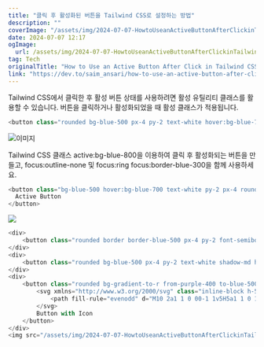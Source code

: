 ```yaml
---
title: "클릭 후 활성화된 버튼을 Tailwind CSS로 설정하는 방법"
description: ""
coverImage: "/assets/img/2024-07-07-HowtoUseanActiveButtonAfterClickinTailwindCSS_0.png"
date: 2024-07-07 12:17
ogImage:
  url: /assets/img/2024-07-07-HowtoUseanActiveButtonAfterClickinTailwindCSS_0.png
tag: Tech
originalTitle: "How to Use an Active Button After Click in Tailwind CSS"
link: "https://dev.to/saim_ansari/how-to-use-an-active-button-after-click-in-tailwind-css-2g8d"
---
```


Tailwind CSS에서 클릭한 후 활성 버튼 상태를 사용하려면 활성 유틸리티 클래스를 활용할 수 있습니다. 버튼을 클릭하거나 활성화되었을 때 활성 클래스가 적용됩니다.

```js
<button class="rounded bg-blue-500 px-4 py-2 text-white hover:bg-blue-700 active:bg-blue-800">Click me</button>
```

![이미지](/assets/img/2024-07-07-HowtoUseanActiveButtonAfterClickinTailwindCSS_0.png)

Tailwind CSS 클래스 active:bg-blue-800을 이용하여 클릭 후 활성화되는 버튼을 만들고, focus:outline-none 및 focus:ring focus:border-blue-300을 함께 사용하세요.

<div class="content-ad"></div>

```js
<button class="bg-blue-500 hover:bg-blue-700 text-white py-2 px-4 rounded focus:outline-none focus:ring focus:border-blue-300 active:bg-blue-800">
  Active Button
</button>
```

<img src="/assets/img/2024-07-07-HowtoUseanActiveButtonAfterClickinTailwindCSS_1.png" />

```js
<div>
    <button class="rounded border border-blue-500 px-4 py-2 font-semibold text-blue-500 hover:bg-blue-500 hover:text-white focus:border-blue-300 focus:outline-none focus:ring">Outlined Active Button</button>
</div>
<div>
    <button class="rounded bg-blue-500 px-4 py-2 text-white shadow-md hover:bg-blue-700 focus:border-blue-300 focus:outline-none focus:ring active:bg-blue-800">Primary Button</button>
</div>
<div>
    <button class="rounded bg-gradient-to-r from-purple-400 to-blue-500 px-4 py-2 text-white hover:from-purple-500 hover:to-blue-600 focus:border-blue-300 focus:outline-none focus:ring active:bg-blue-800">
        <svg xmlns="http://www.w3.org/2000/svg" class="inline-block h-5 w-5" viewBox="0 0 20 20" fill="currentColor">
            <path fill-rule="evenodd" d="M10 2a1 1 0 00-1 1v5H5a1 1 0 100 2h4v5a1 1 0 102 0v-5h4a1 1 0 100-2h-4V3a1 1 0 00-1-1z" clip-rule="evenodd" />
        </svg>
        Button with Icon
    </button>
</div>
<img src="/assets/img/2024-07-07-HowtoUseanActiveButtonAfterClickinTailwindCSS_2.png" />
```
